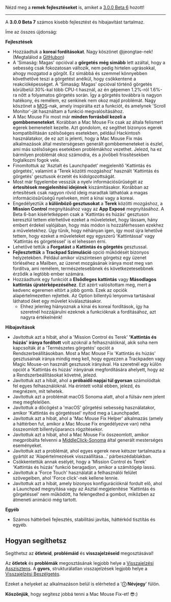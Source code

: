 Nézd meg a **remek fejlesztéseket** is, amiket a [3.0.0 Beta 6](https://github.com/noah-nuebling/mac-mouse-fix/releases/tag/3.0.0-Beta-6) hozott!


---

A **3.0.0 Beta 7** számos kisebb fejlesztést és hibajavítást tartalmaz.

Íme az összes újdonság:

**Fejlesztések**

- Hozzáadtuk a **koreai fordításokat**. Nagy köszönet @jeongtae-nek! (Megtalálod a [GitHubon](https://github.com/jeongtae))
- A 'Simaság: Magas' opcióval a **görgetés** **még simább** lett azáltal, hogy a sebesség csak fokozatosan változik, nem pedig hirtelen ugrásokkal, ahogy mozgatod a görgőt. Ez simábbá és szemmel könnyebben követhetővé teszi a görgetést anélkül, hogy csökkentené a reakcióképességet. A 'Simaság: Magas' opcióval történő görgetés körülbelül 30%-kal több CPU-t használ, az én gépemen 1.2%-ról 1.6%-ra nőtt a folyamatos görgetés során. Így a görgetés továbbra is nagyon hatékony, és remélem, ez senkinek nem okoz majd problémát. Nagy köszönet a [MOS](https://mos.caldis.me/)-nak, amely inspirálta ezt a funkciót, és amelynek 'Scroll Monitor'-ját használtam a funkció megvalósításához.
- A Mac Mouse Fix most már **minden forrásból kezeli a gombbemeneteket**. Korábban a Mac Mouse Fix csak az általa felismert egerek bemeneteit kezelte. Azt gondolom, ez segíthet bizonyos egerek kompatibilitásán szélsőséges esetekben, például Hackintosh használatakor, de ez azt is jelenti, hogy a Mac Mouse Fix más alkalmazások által mesterségesen generált gombbemeneteket is észlel, ami más szélsőséges esetekben problémákhoz vezethet. Jelezd, ha ez bármilyen problémát okoz számodra, és a jövőbeli frissítésekben foglalkozni fogok vele.
- Finomítottuk az 'Asztalt és Launchpadet' megjelenítő 'Kattintás és görgetés', valamint a 'Terek közötti mozgáshoz' használt 'Kattintás és görgetés' gesztusok érzetét és kidolgozottságát.
- Most már figyelembe vesszük a nyelv információsűrűségét az **értesítések megjelenítési idejének** kiszámításakor. Korábban az értesítések csak nagyon rövid ideig maradtak láthatóak a magas információsűrűségű nyelveken, mint a kínai vagy a koreai.
- Engedélyeztük a **különböző gesztusokat** a **Terek** közötti mozgáshoz, a **Mission Control** megnyitásához vagy az **App Exposé** megnyitásához. A Beta 6-ban kísérletképpen csak a 'Kattintás és húzás' gesztuson keresztül tettem elérhetővé ezeket a műveleteket, hogy lássam, hány embert érdekel valójában, hogy más módon is hozzáférhessen ezekhez a műveletekhez. Úgy tűnik, hogy néhányan igen, így most újra lehetővé tettem, hogy ezeket a műveleteket egy egyszerű 'Kattintással' vagy 'Kattintás és görgetéssel' is el lehessen érni.
- Lehetővé tettük a **Forgatást** a **Kattintás és görgetés** gesztussal.
- **Fejlesztettük** a **Trackpad Szimuláció** opció működését bizonyos helyzetekben. Például amikor vízszintesen görgetsz egy üzenet törléséhez a Mailben, az üzenet mozgásának iránya most meg van fordítva, ami remélem, természetesebbnek és következetesebbnek érződik a legtöbb ember számára.
- Hozzáadtunk egy funkciót a **Elsődleges kattintás** vagy **Másodlagos kattintás** **újratérképezéséhez**. Ezt azért valósítottam meg, mert a kedvenc egeremen eltört a jobb gomb. Ezek az opciók alapértelmezetten rejtettek. Az Option billentyű lenyomva tartásával láthatod őket egy művelet kiválasztásakor.
  - Ehhez jelenleg hiányoznak a kínai és koreai fordítások, így ha szeretnél hozzájárulni ezeknek a funkcióknak a fordításához, azt nagyra értékelnénk!

**Hibajavítások**

- Javítottuk azt a hibát, ahol a 'Mission Control és Terek' **'Kattintás és húzás'** **iránya fordított** volt azoknál a felhasználóknál, akik soha nem kapcsolták át a 'Természetes görgetés' opciót a Rendszerbeállításokban. Most a Mac Mouse Fix 'Kattintás és húzás' gesztusainak iránya mindig meg kell, hogy egyezzen a Trackpaden vagy Magic Mouse-on használt gesztusok irányával. Ha szeretnél egy külön opciót a 'Kattintás és húzás' irányának megfordítására ahelyett, hogy az a Rendszerbeállításokat követné, jelezd.
- Javítottuk azt a hibát, ahol a **próbaidő napjai túl gyorsan** számolódtak fel egyes felhasználóknál. Ha érintett voltál ebben, jelezd, és megnézem, mit tehetek.
- Javítottuk azt a problémát macOS Sonoma alatt, ahol a fülsáv nem jelent meg megfelelően.
- Javítottuk a döcögést a 'macOS' görgetési sebesség használatakor, amikor 'Kattintás és görgetéssel' nyitod meg a Launchpadet.
- Javítottuk azt a hibát, ahol a 'Mac Mouse Fix Helper' alkalmazás (amely a háttérben fut, amikor a Mac Mouse Fix engedélyezve van) néha összeomlott billentyűparancs rögzítésekor.
- Javítottuk azt a hibát, ahol a Mac Mouse Fix összeomlott, amikor megpróbálta felvenni a [MiddleClick-Sonoma](https://github.com/artginzburg/MiddleClick-Sonoma) által generált mesterséges eseményeket.
- Javítottuk azt a problémát, ahol egyes egerek neve kétszer tartalmazta a gyártót az 'Alapértelmezések visszaállítása...' párbeszédablakban.
- Csökkentettük annak esélyét, hogy a 'Mission Control és Terek' 'Kattintás és húzás' funkció beragadjon, amikor a számítógép lassú.
- Javítottuk a 'Force Touch' használatát a felhasználói felület szövegeiben, ahol 'Force click'-nek kellene lennie.
- Javítottuk azt a hibát, amely bizonyos konfigurációknál fordult elő, ahol a Launchpad megnyitása vagy az Asztal megjelenítése 'Kattintás és görgetéssel' nem működött, ha felengedted a gombot, miközben az átmeneti animáció még tartott.


**Egyéb**

- Számos háttérbeli fejlesztés, stabilitási javítás, háttérkód tisztítás és egyéb.

## Hogyan segíthetsz

Segíthetsz az **ötleteid**, **problémáid** és **visszajelzéseid** megosztásával!

Az **ötletek** és **problémák** megosztásának legjobb helye a [Visszajelzési Asszisztens](https://noah-nuebling.github.io/mac-mouse-fix-feedback-assistant/?type=bug-report).
A **gyors**, strukturálatlan visszajelzések legjobb helye a [Visszajelzési Beszélgetés](https://github.com/noah-nuebling/mac-mouse-fix/discussions/366).

Ezeket a helyeket az alkalmazáson belül is elérheted a '**ⓘ Névjegy**' fülön.

**Köszönjük**, hogy segítesz jobbá tenni a Mac Mouse Fix-et! 😎:)
